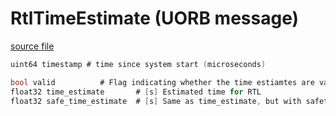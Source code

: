 # RtlTimeEstimate (UORB message)

[source file](https://github.com/PX4/PX4-Autopilot/blob/main/msg/RtlTimeEstimate.msg)

```c
uint64 timestamp # time since system start (microseconds)

bool valid			# Flag indicating whether the time estiamtes are valid
float32 time_estimate		# [s] Estimated time for RTL
float32 safe_time_estimate	# [s] Same as time_estimate, but with safety factor and safety margin included (factor*t + margin)

```
